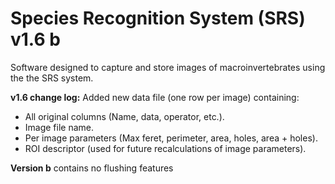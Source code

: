 # Species Recognition System (SRS) v1.6 b 

Software designed to capture and store images of macroinvertebrates using the the SRS system.

**v1.6 change log:**
Added new data file (one row per image) containing:
- All original columns (Name, data, operator, etc.).
- Image file name.
- Per image parameters (Max feret, perimeter, area, holes, area + holes).
- ROI descriptor (used for future recalculations of image parameters).
  
**Version b** contains no flushing features

